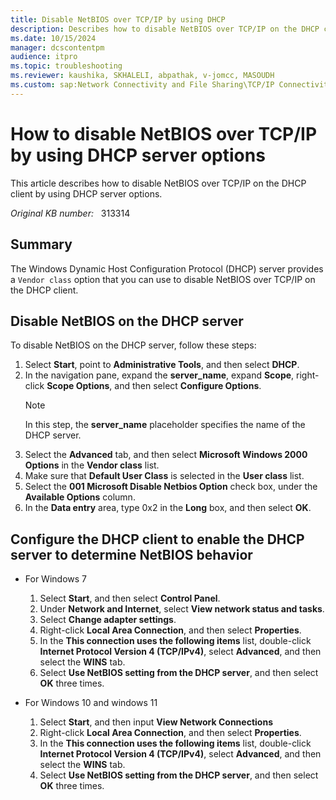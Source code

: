 ```yaml
---
title: Disable NetBIOS over TCP/IP by using DHCP
description: Describes how to disable NetBIOS over TCP/IP on the DHCP client by using DHCP server options.
ms.date: 10/15/2024
manager: dcscontentpm
audience: itpro
ms.topic: troubleshooting
ms.reviewer: kaushika, SKHALELI, abpathak, v-jomcc, MASOUDH
ms.custom: sap:Network Connectivity and File Sharing\TCP/IP Connectivity (TCP Protocol, NLA, WinHTTP), csstroubleshoot
---
```

# How to disable NetBIOS over TCP/IP by using DHCP server options

This article describes how to disable NetBIOS over TCP/IP on the DHCP client by using DHCP server options.

_Original KB number:_ &nbsp; 313314

## Summary

The Windows Dynamic Host Configuration Protocol (DHCP) server provides a `Vendor class` option that you can use to disable NetBIOS over TCP/IP on the DHCP client.

## Disable NetBIOS on the DHCP server

To disable NetBIOS on the DHCP server, follow these steps:

1. Select **Start**, point to **Administrative Tools**, and then select **DHCP**.
2. In the navigation pane, expand the **server_name**, expand **Scope**, right-click **Scope Options**, and then select **Configure Options**.
    > [!NOTE]
    > In this step, the **server_name** placeholder specifies the name of the DHCP server.
3. Select the **Advanced** tab, and then select **Microsoft Windows 2000 Options** in the **Vendor class** list.
4. Make sure that **Default User Class** is selected in the **User class** list.
5. Select the **001 Microsoft Disable Netbios Option** check box, under the **Available Options** column.
6. In the **Data entry** area, type 0x2 in the **Long** box, and then select **OK**.

## Configure the DHCP client to enable the DHCP server to determine NetBIOS behavior

- For Windows 7

    1. Select **Start**, and then select **Control Panel**.
    2. Under **Network and Internet**, select **View network status and tasks**.
    3. Select **Change adapter settings**.
    4. Right-click **Local Area Connection**, and then select **Properties**.
    5. In the **This connection uses the following items** list, double-click **Internet Protocol Version 4 (TCP/IPv4)**, select **Advanced**, and then select the **WINS** tab.
    6. Select **Use NetBIOS setting from the DHCP server**, and then select **OK** three times.

- For Windows 10 and windows 11

    1. Select **Start**, and then input **View Network Connections**
    2. Right-click **Local Area Connection**, and then select **Properties**.
    3. In the **This connection uses the following items** list, double-click **Internet Protocol Version 4 (TCP/IPv4)**, select **Advanced**, and then select the **WINS** tab.
    4. Select **Use NetBIOS setting from the DHCP server**, and then select **OK** three times.
